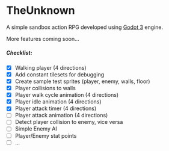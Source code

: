 # TheUnknown
A simple sandbox action RPG developed using [Godot 3](https://github.com/godotengine/godot "Godot 3") engine.

More features coming soon...

##### Checklist:

- [x] Walking player (4 directions)
- [x] Add constant tilesets for debugging
- [x] Create sample test sprites (player, enemy, walls, floor)
- [x] Player collisions to walls
- [x] Player walk cycle animation (4 directions)
- [x] Player idle animation (4 directions)
- [x] Player attack timer (4 directions)
- [ ] Player attack animation (4 directions)
- [ ] Detect player collision to enemy, vice versa
- [ ] Simple Enemy AI
- [ ] Player/Enemy stat points
- [ ] ...
